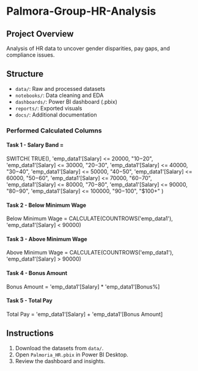 # Palmora-Group-HR-Analysis

## Project Overview
Analysis of HR data to uncover gender disparities, pay gaps, and compliance issues.

## Structure
- `data/`: Raw and processed datasets
- `notebooks/`: Data cleaning and EDA
- `dashboards/`: Power BI dashboard (.pbix)
- `reports/`: Exported visuals
- `docs/`: Additional documentation

### Performed Calculated Columns 

#### Task 1 - Salary Band = 
SWITCH(
    TRUE(),
    'emp_data1'[Salary] <= 20000, "$10-$20",
    'emp_data1'[Salary] <= 30000, "$20-$30",
    'emp_data1'[Salary] <= 40000, "$30-$40",
    'emp_data1'[Salary] <= 50000, "$40-$50",
    'emp_data1'[Salary] <= 60000, "$50-$60",
    'emp_data1'[Salary] <= 70000, "$60-$70",
    'emp_data1'[Salary] <= 80000, "$70-$80",
    'emp_data1'[Salary] <= 90000, "$80-$90",
    'emp_data1'[Salary] <= 100000, "$90-$100",
    "$100+"
)

#### Task 2 - Below Minimum Wage 
Below Minimum Wage = CALCULATE(COUNTROWS('emp_data1'), 'emp_data1'[Salary] < 90000)

#### Task 3 - Above Minimum Wage
Above Minimum Wage = CALCULATE(COUNTROWS('emp_data1'), 'emp_data1'[Salary] > 90000)

#### Task 4 - Bonus Amount
Bonus Amount = 'emp_data1'[Salary] * 'emp_data1'[Bonus%]

#### Task 5 - Total Pay
Total Pay = 'emp_data1'[Salary] + 'emp_data1'[Bonus Amount]

## Instructions
1. Download the datasets from `data/`.
2. Open `Palmoria_HR.pbix` in Power BI Desktop.
3. Review the dashboard and insights.
